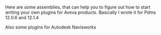 Here are some assemblies, that can help you to figure out how to start writing your own plugins for Aveva products.
Basically I wrote it for Pdms 12.0.6 and 12.1.4

Also some plugins for Autodesk Navisworks

